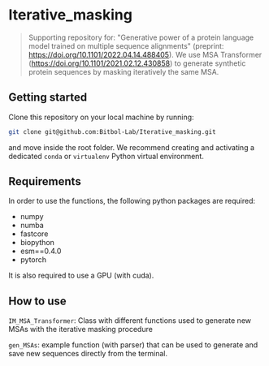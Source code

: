 # Iterative_masking
> Supporting repository for: "Generative power of a protein language model trained on multiple sequence alignments" (preprint: https://doi.org/10.1101/2022.04.14.488405). We use MSA Transformer (https://doi.org/10.1101/2021.02.12.430858) to generate synthetic protein sequences by masking iteratively the same MSA.


## Getting started

Clone this repository on your local machine by running:

```bash
git clone git@github.com:Bitbol-Lab/Iterative_masking.git
```
and move inside the root folder.
We recommend creating and activating a dedicated ``conda`` or ``virtualenv`` Python virtual environment.

## Requirements
In order to use the functions, the following python packages are required:

- numpy
- numba
- fastcore
- biopython
- esm==0.4.0
- pytorch

It is also required to use a GPU (with cuda).

## How to use

`IM_MSA_Transformer`: Class with different functions used to generate new MSAs with the iterative masking procedure

`gen_MSAs`: example function (with parser) that can be used to generate and save new sequences directly from the terminal.

